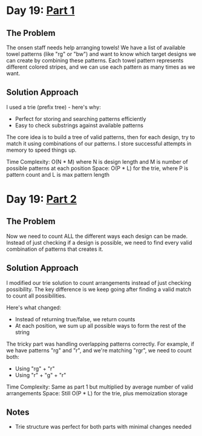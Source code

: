 # Day 19: [Part 1](https://adventofcode.com/2024/day/19)

## The Problem
The onsen staff needs help arranging towels! We have a list of available towel patterns (like "rg" or "bw") and want to know which target designs we can create by combining these patterns. Each towel pattern represents different colored stripes, and we can use each pattern as many times as we want.

## Solution Approach
I used a trie (prefix tree) - here's why:
- Perfect for storing and searching patterns efficiently
- Easy to check substrings against available patterns

The core idea is to build a tree of valid patterns, then for each design, try to match it using combinations of our patterns. I store successful attempts in memory to speed things up.

Time Complexity: O(N * M) where N is design length and M is number of possible patterns at each position
Space: O(P * L) for the trie, where P is pattern count and L is max pattern length

# Day 19: [Part 2](https://adventofcode.com/2024/day/19)

## The Problem
Now we need to count ALL the different ways each design can be made. Instead of just checking if a design is possible, we need to find every valid combination of patterns that creates it.

## Solution Approach
I modified our trie solution to count arrangements instead of just checking possibility. The key difference is we keep going after finding a valid match to count all possibilities.

Here's what changed:
- Instead of returning true/false, we return counts
- At each position, we sum up all possible ways to form the rest of the string

The tricky part was handling overlapping patterns correctly. For example, if we have patterns "rg" and "r", and we're matching "rgr", we need to count both:
- Using "rg" + "r"
- Using "r" + "g" + "r"

Time Complexity: Same as part 1 but multiplied by average number of valid arrangements
Space: Still O(P * L) for the trie, plus memoization storage

## Notes
- Trie structure was perfect for both parts with minimal changes needed